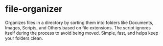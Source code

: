 # file-organizer
Organizes files in a directory by sorting them into folders like Documents, Images, Scripts, and Others based on file extensions. The script ignores itself during the process to avoid being moved. Simple, fast, and helps keep your folders clean.
